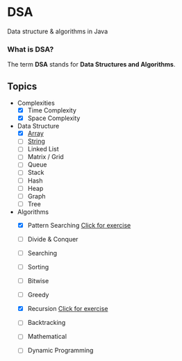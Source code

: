 # DSA
Data structure &amp; algorithms in Java

### What is DSA?
The term **DSA** stands for **Data Structures and Algorithms**.

## Topics
- Complexities
  - [x] Time Complexity
  - [x] Space Complexity
- Data Structure
  - [x] [Array](https://github.com/Ajay-Dhangar/DSA/tree/main/Data%20Structure/1.%20Array)
  - [ ] [String](https://github.com/Ajay-Dhangar/DSA/tree/main/Data%20Structure/2.%20String)
  - [ ] Linked List
  - [ ] Matrix / Grid
  - [ ] Queue
  - [ ] Stack
  - [ ] Hash
  - [ ] Heap
  - [ ] Graph
  - [ ] Tree
    
- Algorithms
  - [x] Pattern Searching  [Click for exercise](https://github.com/Ajay-Dhangar/DSA/tree/main/Algorithms/1.%20Pattern%20Searching)
  - [ ] Divide & Conquer
  - [ ] Searching
  - [ ] Sorting
  - [ ] Bitwise
  - [ ] Greedy
  - [x] Recursion  [Click for exercise](https://github.com/Ajay-Dhangar/DSA/tree/main/Algorithms/7.%20Recursion)
  - [ ] Backtracking
  - [ ] Mathematical
  - [ ] Dynamic Programming
  
